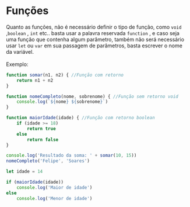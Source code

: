 # Funções
Quanto as funções, não é necessário definir o tipo de função, como `void` ,`boolean` , `int` etc.. basta  usar a palavra reservada `function` , e caso seja uma função que contenha algum parâmetro, também não será necessário usar `let` ou `var` em sua passagem de parâmetros, basta escrever o nome da variável.
<br><br>
Exemplo:

```javascript
function somar(n1, n2) { //Função com retorno
    return n1 + n2
}

function nomeCompleto(nome, sobrenome) { //Função sem retorno void
    console.log(`${nome} ${sobrenome}`)
}

function maiorIdade(idade) { //Função com retorno boolean
    if (idade >= 18)
        return true
    else
        return false
}

console.log('Resultado da soma: ' + somar(10, 15))
nomeCompleto('Felipe', 'Soares')

let idade = 14

if (maiorIdade(idade))
    console.log('Maior de idade')
else
    console.log('Menor de idade')
```
